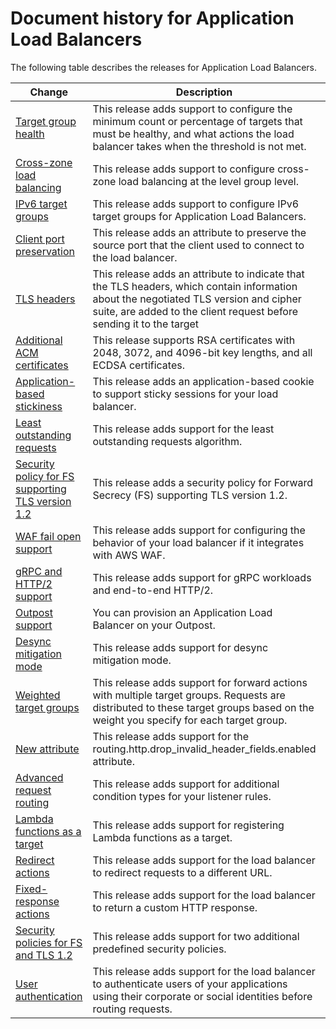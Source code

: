 # Document history for Application Load Balancers<a name="doc-history"></a>

The following table describes the releases for Application Load Balancers\.

| Change | Description | Date | 
| --- |--- |--- |
| [Target group health](#doc-history) | This release adds support to configure the minimum count or percentage of targets that must be healthy, and what actions the load balancer takes when the threshold is not met\. | November 17, 2022 | 
| [Cross\-zone load balancing](#doc-history) | This release adds support to configure cross\-zone load balancing at the level group level\. | November 17, 2022 | 
| [IPv6 target groups](#doc-history) | This release adds support to configure IPv6 target groups for Application Load Balancers\. | September 20, 2021 | 
| [Client port preservation ](#doc-history) | This release adds an attribute to preserve the source port that the client used to connect to the load balancer\.  | July 29, 2021 | 
| [TLS headers](#doc-history) | This release adds an attribute to indicate that the TLS headers, which contain information about the negotiated TLS version and cipher suite, are added to the client request before sending it to the target | July 21, 2021 | 
| [Additional ACM certificates](#doc-history) | This release supports RSA certificates with 2048, 3072, and 4096\-bit key lengths, and all ECDSA certificates\.  | July 14, 2021 | 
| [Application\-based stickiness](#doc-history) | This release adds an application\-based cookie to support sticky sessions for your load balancer\. | February 8, 2021 | 
| [Least outstanding requests](#doc-history) | This release adds support for the least outstanding requests algorithm\. | November 25, 2020 | 
| [Security policy for FS supporting TLS version 1\.2](#doc-history) | This release adds a security policy for Forward Secrecy \(FS\) supporting TLS version 1\.2\. | November 24, 2020 | 
| [WAF fail open support](#doc-history) | This release adds support for configuring the behavior of your load balancer if it integrates with AWS WAF\. | November 13, 2020 | 
| [gRPC and HTTP/2 support](#doc-history) | This release adds support for gRPC workloads and end\-to\-end HTTP/2\. | October 29, 2020 | 
| [Outpost support](#doc-history) | You can provision an Application Load Balancer on your Outpost\. | September 8, 2020 | 
| [Desync mitigation mode](#doc-history) | This release adds support for desync mitigation mode\. | August 17, 2020 | 
| [Weighted target groups](#doc-history) | This release adds support for forward actions with multiple target groups\. Requests are distributed to these target groups based on the weight you specify for each target group\. | November 19, 2019 | 
| [New attribute](#doc-history) | This release adds support for the routing\.http\.drop\_invalid\_header\_fields\.enabled attribute\. | November 15, 2019 | 
| [Advanced request routing](#doc-history) | This release adds support for additional condition types for your listener rules\. | March 27, 2019 | 
| [Lambda functions as a target](#doc-history) | This release adds support for registering Lambda functions as a target\. | November 29, 2018 | 
| [Redirect actions](#doc-history) | This release adds support for the load balancer to redirect requests to a different URL\. | July 25, 2018 | 
| [Fixed\-response actions](#doc-history) | This release adds support for the load balancer to return a custom HTTP response\. | July 25, 2018 | 
| [Security policies for FS and TLS 1\.2](#doc-history) | This release adds support for two additional predefined security policies\. | June 6, 2018 | 
| [User authentication](#doc-history) | This release adds support for the load balancer to authenticate users of your applications using their corporate or social identities before routing requests\. | May 30, 2018 | 